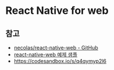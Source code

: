 # React Native for web

## 참고

- [necolas/react-native-web - GitHub](https://github.com/necolas/react-native-web)
- [react-native-web 예제 샘플](https://necolas.github.io/react-native-web/examples/)
- https://codesandbox.io/s/q4qymyp2l6